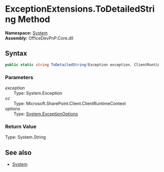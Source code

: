 # ExceptionExtensions.ToDetailedString Method  
  

**Namespace:** [System](System.md)  
**Assembly:** OfficeDevPnP.Core.dll  
## Syntax
```C#
public static string ToDetailedString(Exception exception, ClientRuntimeContext cc, ExceptionOptions options)
```
### Parameters
*exception*  
&emsp;&emsp;Type: System.Exception  
*cc*  
&emsp;&emsp;Type: Microsoft.SharePoint.Client.ClientRuntimeContext  
*options*  
&emsp;&emsp;Type: [System.ExceptionOptions](System.ExceptionOptions.md)  
### Return Value
Type: System.String  

## See also
- [System](System.md)
